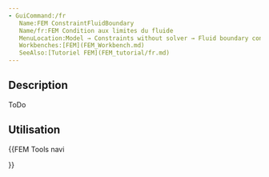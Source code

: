 ```yaml
---
- GuiCommand:/fr
   Name:FEM ConstraintFluidBoundary
   Name/fr:FEM Condition aux limites du fluide 
   MenuLocation:Model → Constraints without solver → Fluid boundary condition
   Workbenches:[FEM](FEM_Workbench.md)
   SeeAlso:[Tutoriel FEM](FEM_tutorial/fr.md)
---
```


## Description

ToDo

## Utilisation





{{FEM Tools navi

}} 

